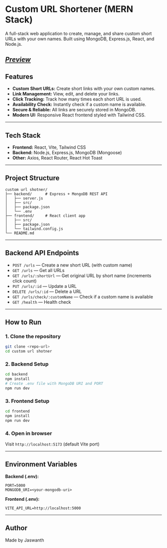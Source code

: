 # Custom URL Shortener (MERN Stack)

A full-stack web application to create, manage, and share custom short URLs with your own names. Built using MongoDB, Express.js, React, and Node.js.

[*Preview*](https://custom-url-shortner-client.onrender.com)
---

## Features
- **Custom Short URLs:** Create short links with your own custom names.
- **Link Management:** View, edit, and delete your links.
- **Click Tracking:** Track how many times each short URL is used.
- **Availability Check:** Instantly check if a custom name is available.
- **Secure & Reliable:** All links are securely stored in MongoDB.
- **Modern UI:** Responsive React frontend styled with Tailwind CSS.

---

## Tech Stack
- **Frontend:** React, Vite, Tailwind CSS
- **Backend:** Node.js, Express.js, MongoDB (Mongoose)
- **Other:** Axios, React Router, React Hot Toast

---

## Project Structure
```
custom url shotner/
├── backend/      # Express + MongoDB REST API
│   ├── server.js
│   ├── src/
│   ├── package.json
│   └── .env
├── frontend/     # React client app
│   ├── src/
│   ├── package.json
│   └── tailwind.config.js
└── README.md
```

---

## Backend API Endpoints
- `POST /urls` — Create a new short URL (with custom name)
- `GET /urls` — Get all URLs
- `GET /urls/:shortUrl` — Get original URL by short name (increments click count)
- `PUT /urls/:id` — Update a URL
- `DELETE /urls/:id` — Delete a URL
- `GET /urls/check/:customName` — Check if a custom name is available
- `GET /health` — Health check

---

## How to Run
### 1. Clone the repository
```bash
git clone <repo-url>
cd custom url shotner
```

### 2. Backend Setup
```bash
cd backend
npm install
# Create .env file with MongoDB URI and PORT
npm run dev
```

### 3. Frontend Setup
```bash
cd frontend
npm install
npm run dev
```

### 4. Open in browser
Visit `http://localhost:5173` (default Vite port)

---

## Environment Variables
**Backend (.env):**
```
PORT=5000
MONGODB_URI=<your-mongodb-uri>
```
**Frontend (.env):**
```
VITE_API_URL=http://localhost:5000
```



---

## Author
Made by Jaswanth